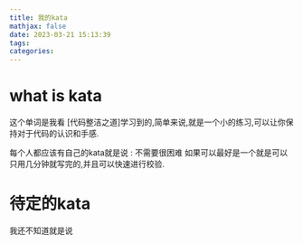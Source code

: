 ```yaml
---
title: 我的kata
mathjax: false
date: 2023-03-21 15:13:39
tags:
categories:
---
```


# what is kata 

这个单词是我看 [代码整洁之道]学习到的,简单来说,就是一个小的练习,可以让你保持对于代码的认识和手感.

每个人都应该有自己的kata就是说 : 不需要很困难 如果可以最好是一个就是可以只用几分钟就写完的,并且可以快速进行校验.



# 待定的kata 

我还不知道就是说 



